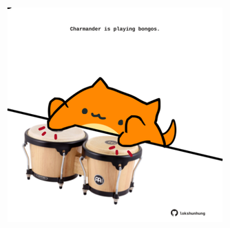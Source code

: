 <!-- built at 17/12/2021, 16:02:53 UTC -->
<p align="center">
  <img width="500" height="500" src="./ReadmeImage.svg">
</p>
